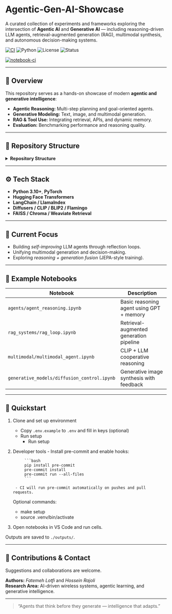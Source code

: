 # Agentic-Gen-AI-Showcase
A curated collection of experiments and frameworks exploring the intersection of **Agentic AI** and **Generative AI** — including reasoning-driven LLM agents, retrieval-augmented generation (RAG), multimodal synthesis, and autonomous decision-making systems.

<p align="left">
		<a href="https://github.com/FLotfiGit/Agentic-Gen-AI-Showcase/actions/workflows/ci.yml"><img src="https://github.com/FLotfiGit/Agentic-Gen-AI-Showcase/actions/workflows/ci.yml/badge.svg" alt="CI"/></a>
	<img src="https://img.shields.io/badge/Python-3.10+-blue" alt="Python"/>
	<img src="https://img.shields.io/badge/License-MIT-green" alt="License"/>
	<img src="https://img.shields.io/badge/Status-Experimental-orange" alt="Status"/>
</p>
<p align="left">
  <a href="https://github.com/FLotfiGit/Agentic-Gen-AI-Showcase/actions/workflows/notebook-ci.yml"><img src="https://github.com/FLotfiGit/Agentic-Gen-AI-Showcase/actions/workflows/notebook-ci.yml/badge.svg" alt="notebook-ci"/></a>
</p>
</p>

---

## 🚀 Overview

This repository serves as a hands-on showcase of modern **agentic and generative intelligence**:
- **Agentic Reasoning:** Multi-step planning and goal-oriented agents.
- **Generative Modeling:** Text, image, and multimodal generation.
- **RAG & Tool Use:** Integrating retrieval, APIs, and dynamic memory.
- **Evaluation:** Benchmarking performance and reasoning quality.

---

## 🧩 Repository Structure


<details>
<summary><strong>Repository Structure</strong></summary>

<table>
	<tr><th>Folder</th><th>Description</th></tr>
	<tr><td><code>agents/</code></td><td>LLM agent frameworks (planning, reasoning)</td></tr>
	<tr><td><code>generative_models/</code></td><td>Diffusion, transformers, multimodal demos</td></tr>
	<tr><td><code>rag_systems/</code></td><td>Retrieval-augmented pipelines</td></tr>
	<tr><td><code>multimodal/</code></td><td>CLIP, vision-language, audio-text agents</td></tr>
	<tr><td><code>evaluation/</code></td><td>Benchmarking and visualization tools</td></tr>
	<tr><td><code>docs/</code></td><td>Notes, papers, and documentation</td></tr>
</table>
</details>


---

## ⚙️ Tech Stack

- **Python 3.10+**, **PyTorch**
- **Hugging Face Transformers**
- **LangChain / LlamaIndex**
- **Diffusers / CLIP / BLIP2 / Flamingo**
- **FAISS / Chroma / Weaviate Retrieval**

---

## 🔬 Current Focus

- Building *self-improving* LLM agents through reflection loops.  
- Unifying multimodal generation and decision-making.  
- Exploring *reasoning + generation fusion* (JEPA-style training).  

---

## 🧠 Example Notebooks

| Notebook | Description |
|-----------|-------------|
| `agents/agent_reasoning.ipynb` | Basic reasoning agent using GPT + memory |
| `rag_systems/rag_loop.ipynb` | Retrieval-augmented generation pipeline |
| `multimodal/multimodal_agent.ipynb` | CLIP + LLM cooperative reasoning |
| `generative_models/diffusion_control.ipynb` | Generative image synthesis with feedback |

---

## 🏁 Quickstart

1. Clone and set up environment
	- Copy `.env.example` to `.env` and fill in keys (optional)
	- Run setup
		- Run setup

3. Developer tools
		- Install pre-commit and enable hooks:

			```bash
			pip install pre-commit
			pre-commit install
			pre-commit run --all-files
			```

		- CI will run pre-commit automatically on pushes and pull requests.
	Optional commands:
	- make setup
	- source .venv/bin/activate

2. Open notebooks in VS Code and run cells.

Outputs are saved to `./outputs/`.

---

## 🤝 Contributions & Contact

Suggestions and collaborations are welcome.  

**Authors:** *Fatemeh Lotfi* and *Hossein Rajoli*  
**Research Area:** AI-driven wireless systems, agentic learning, and generative intelligence.  

---

> “Agents that think before they generate — intelligence that adapts.”

